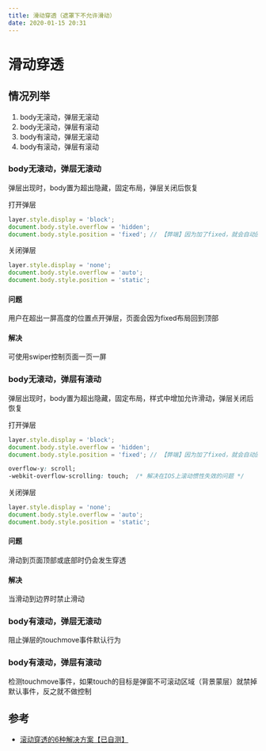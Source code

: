 ```yaml
---
title: 滑动穿透（遮罩下不允许滑动）
date: 2020-01-15 20:31
---
```


# 滑动穿透

## 情况列举

1. body无滚动，弹层无滚动
2. body无滚动，弹层有滚动
3. body有滚动，弹层无滚动
4. body有滚动，弹层有滚动

### body无滚动，弹层无滚动

弹层出现时，body置为超出隐藏，固定布局，弹层关闭后恢复

打开弹层
```js
layer.style.display = 'block';
document.body.style.overflow = 'hidden';
document.body.style.position = 'fixed'; // 【弊端】因为加了fixed，就会自动回滚到顶部
```

关闭弹层
```js
layer.style.display = 'none';
document.body.style.overflow = 'auto';
document.body.style.position = 'static';
```

#### 问题

用户在超出一屏高度的位置点开弹层，页面会因为fixed布局回到顶部

#### 解决

可使用swiper控制页面一页一屏

### body无滚动，弹层有滚动

弹层出现时，body置为超出隐藏，固定布局，样式中增加允许滑动，弹层关闭后恢复

打开弹层
```js
layer.style.display = 'block';
document.body.style.overflow = 'hidden';
document.body.style.position = 'fixed'; // 【弊端】因为加了fixed，就会自动回滚到顶部
```

```css
overflow-y: scroll;
-webkit-overflow-scrolling: touch;  /* 解决在IOS上滚动惯性失效的问题 */
```

关闭弹层
```js
layer.style.display = 'none';
document.body.style.overflow = 'auto';
document.body.style.position = 'static';
```

#### 问题

滑动到页面顶部或底部时仍会发生穿透

#### 解决

当滑动到边界时禁止滑动

### body有滚动，弹层无滚动

阻止弹层的touchmove事件默认行为

### body有滚动，弹层有滚动

检测touchmove事件，如果touch的目标是弹窗不可滚动区域（背景蒙层）就禁掉默认事件，反之就不做控制

## 参考

- [滚动穿透的6种解决方案【已自测】](https://www.cnblogs.com/padding1015/p/10568070.html)

